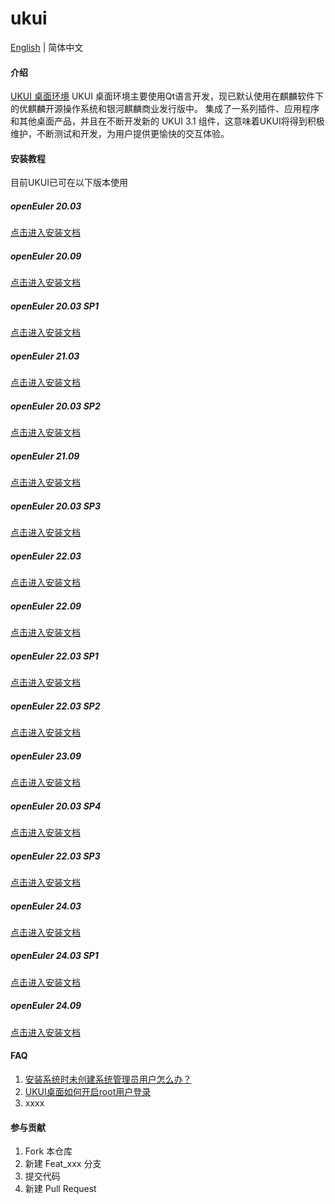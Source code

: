 # ukui

[English](./README.en.md) | 简体中文

#### 介绍
[UKUI 桌面环境](https://www.ukui.org/)
UKUI 桌面环境主要使用Qt语言开发，现已默认使用在麒麟软件下的优麒麟开源操作系统和银河麒麟商业发行版中。 集成了一系列插件、应用程序和其他桌面产品，并且在不断开发新的 UKUI 3.1 组件，这意味着UKUI将得到积极维护，不断测试和开发，为用户提供更愉快的交互体验。

#### 安装教程
目前UKUI已可在以下版本使用
##### openEuler 20.03 
[点击进入安装文档](./openEuler_UKUI_offline_install_cn.md)
##### openEuler 20.09
[点击进入安装文档](https://gitee.com/openeuler/docs/blob/stable2-20.09/docs/zh/docs/Installation/%E5%AE%89%E8%A3%85UKUI.md)
##### openEuler 20.03 SP1
[点击进入安装文档](https://gitee.com/openeuler/docs/blob/stable2-20.03_LTS_SP1/docs/zh/docs/desktop/%E5%AE%89%E8%A3%85UKUI.md)
##### openEuler 21.03
[点击进入安装文档](https://gitee.com/openeuler/docs/blob/stable2-21.03/docs/zh/docs/desktop/%E5%AE%89%E8%A3%85UKUI.md)
##### openEuler 20.03 SP2
[点击进入安装文档](https://gitee.com/openeuler/docs/blob/stable2-20.03_LTS_SP2/docs/zh/docs/desktop/%E5%AE%89%E8%A3%85UKUI.md)
##### openEuler 21.09
[点击进入安装文档](https://gitee.com/openeuler/docs/blob/stable2-21.09/docs/zh/docs/desktop/%E5%AE%89%E8%A3%85UKUI.md)
##### openEuler 20.03 SP3
[点击进入安装文档](https://gitee.com/openeuler/docs/blob/stable2-20.03_LTS_SP3/docs/zh/docs/desktop/%E5%AE%89%E8%A3%85UKUI.md)
##### openEuler 22.03
[点击进入安装文档](https://gitee.com/openeuler/docs/blob/stable2-22.03_LTS/docs/zh/docs/desktop/%E5%AE%89%E8%A3%85UKUI.md)
##### openEuler 22.09
[点击进入安装文档](https://gitee.com/openeuler/docs/blob/stable2-22.09/docs/zh/docs/desktop/%E5%AE%89%E8%A3%85UKUI.md)
##### openEuler 22.03 SP1
[点击进入安装文档](https://gitee.com/openeuler/docs/blob/stable2-22.03_LTS_SP1/docs/zh/docs/desktop/%E5%AE%89%E8%A3%85UKUI.md)
##### openEuler 22.03 SP2
[点击进入安装文档](https://gitee.com/openeuler/docs/blob/stable2-22.03_LTS_SP2/docs/zh/docs/desktop/%E5%AE%89%E8%A3%85UKUI.md)
##### openEuler 23.09
[点击进入安装文档](https://gitee.com/openeuler/docs/blob/stable2-23.09/docs/zh/docs/desktop/%E5%AE%89%E8%A3%85UKUI.md)
##### openEuler 20.03 SP4
[点击进入安装文档](https://gitee.com/openeuler/docs/blob/stable2-20.03_LTS_SP4/docs/zh/docs/desktop/%E5%AE%89%E8%A3%85UKUI.md)
##### openEuler 22.03 SP3
[点击进入安装文档](https://gitee.com/openeuler/docs/blob/stable2-22.03_LTS_SP3/docs/zh/docs/desktop/%E5%AE%89%E8%A3%85UKUI.md)
##### openEuler 24.03
[点击进入安装文档](https://gitee.com/openeuler/docs/blob/stable2-24.03_LTS/docs/zh/docs/desktop/%E5%AE%89%E8%A3%85UKUI.md)
##### openEuler 24.03 SP1
[点击进入安装文档](https://gitee.com/openeuler/docs/blob/stable2-24.03_LTS_SP1/docs/zh/docs/desktop/%E5%AE%89%E8%A3%85UKUI.md)
##### openEuler 24.09
[点击进入安装文档](https://gitee.com/openeuler/docs/blob/stable2-24.09/docs/zh/docs/desktop/%E5%AE%89%E8%A3%85UKUI.md)
#### FAQ

1.  [安装系统时未创建系统管理员用户怎么办？](https://gitee.com/openeuler/ukui/issues/I5Q8K9?from=project-issue)
2.  [UKUI桌面如何开启root用户登录](https://gitee.com/openeuler/ukui/issues/I5Q8KE?from=project-issue)
3.  xxxx

#### 参与贡献

1.  Fork 本仓库
2.  新建 Feat_xxx 分支
3.  提交代码
4.  新建 Pull Request
